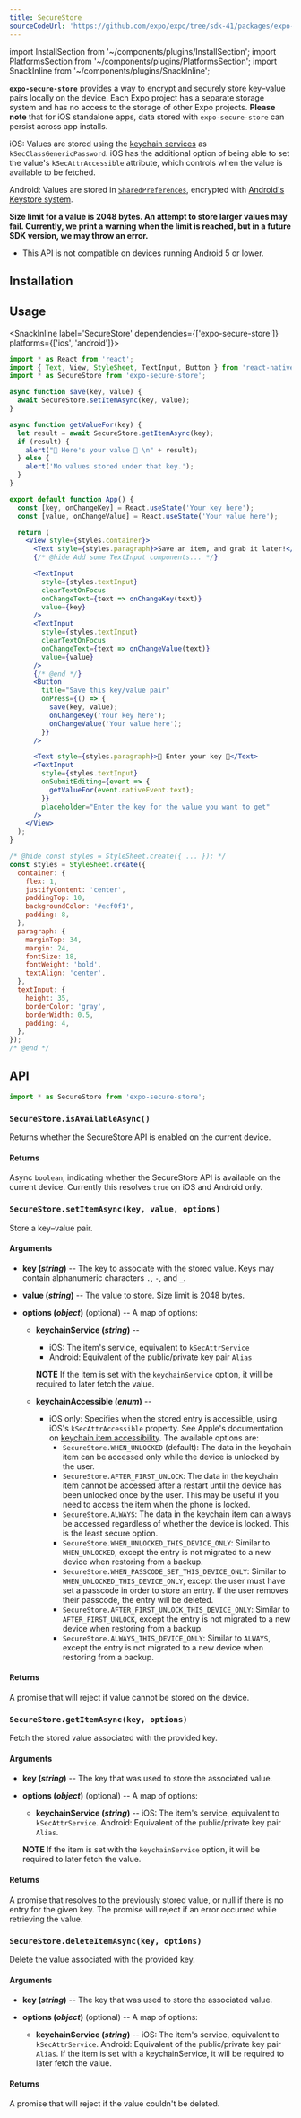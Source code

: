```yaml
---
title: SecureStore
sourceCodeUrl: 'https://github.com/expo/expo/tree/sdk-41/packages/expo-secure-store'
---
```


import InstallSection from '~/components/plugins/InstallSection';
import PlatformsSection from '~/components/plugins/PlatformsSection';
import SnackInline from '~/components/plugins/SnackInline';

**`expo-secure-store`** provides a way to encrypt and securely store key–value pairs locally on the device. Each Expo project has a separate storage system and has no access to the storage of other Expo projects. **Please note** that for iOS standalone apps, data stored with `expo-secure-store` can persist across app installs.

iOS: Values are stored using the [keychain services](https://developer.apple.com/documentation/security/keychain_services) as `kSecClassGenericPassword`. iOS has the additional option of being able to set the value's `kSecAttrAccessible` attribute, which controls when the value is available to be fetched.

Android: Values are stored in [`SharedPreferences`](https://developer.android.com/training/basics/data-storage/shared-preferences.html), encrypted with [Android's Keystore system](https://developer.android.com/training/articles/keystore.html).

**Size limit for a value is 2048 bytes. An attempt to store larger values may fail. Currently, we print a warning when the limit is reached, but in a future SDK version, we may throw an error.**

<PlatformsSection android emulator ios simulator />

- This API is not compatible on devices running Android 5 or lower.

## Installation

<InstallSection packageName="expo-secure-store" />

## Usage

<SnackInline label='SecureStore' dependencies={['expo-secure-store']} platforms={['ios', 'android']}>

```jsx
import * as React from 'react';
import { Text, View, StyleSheet, TextInput, Button } from 'react-native';
import * as SecureStore from 'expo-secure-store';

async function save(key, value) {
  await SecureStore.setItemAsync(key, value);
}

async function getValueFor(key) {
  let result = await SecureStore.getItemAsync(key);
  if (result) {
    alert("🔐 Here's your value 🔐 \n" + result);
  } else {
    alert('No values stored under that key.');
  }
}

export default function App() {
  const [key, onChangeKey] = React.useState('Your key here');
  const [value, onChangeValue] = React.useState('Your value here');

  return (
    <View style={styles.container}>
      <Text style={styles.paragraph}>Save an item, and grab it later!</Text>
      {/* @hide Add some TextInput components... */}

      <TextInput
        style={styles.textInput}
        clearTextOnFocus
        onChangeText={text => onChangeKey(text)}
        value={key}
      />
      <TextInput
        style={styles.textInput}
        clearTextOnFocus
        onChangeText={text => onChangeValue(text)}
        value={value}
      />
      {/* @end */}
      <Button
        title="Save this key/value pair"
        onPress={() => {
          save(key, value);
          onChangeKey('Your key here');
          onChangeValue('Your value here');
        }}
      />

      <Text style={styles.paragraph}>🔐 Enter your key 🔐</Text>
      <TextInput
        style={styles.textInput}
        onSubmitEditing={event => {
          getValueFor(event.nativeEvent.text);
        }}
        placeholder="Enter the key for the value you want to get"
      />
    </View>
  );
}

/* @hide const styles = StyleSheet.create({ ... }); */
const styles = StyleSheet.create({
  container: {
    flex: 1,
    justifyContent: 'center',
    paddingTop: 10,
    backgroundColor: '#ecf0f1',
    padding: 8,
  },
  paragraph: {
    marginTop: 34,
    margin: 24,
    fontSize: 18,
    fontWeight: 'bold',
    textAlign: 'center',
  },
  textInput: {
    height: 35,
    borderColor: 'gray',
    borderWidth: 0.5,
    padding: 4,
  },
});
/* @end */
```

</SnackInline>

## API

```js
import * as SecureStore from 'expo-secure-store';
```

### `SecureStore.isAvailableAsync()`

Returns whether the SecureStore API is enabled on the current device.

#### Returns

Async `boolean`, indicating whether the SecureStore API is available on the current device. Currently this resolves `true` on iOS and Android only.

### `SecureStore.setItemAsync(key, value, options)`

Store a key–value pair.

#### Arguments

- **key (_string_)** -- The key to associate with the stored value. Keys may contain alphanumeric characters `.`, `-`, and `_`.

- **value (_string_)** -- The value to store. Size limit is 2048 bytes.

- **options (_object_)** (optional) -- A map of options:

  - **keychainService (_string_)** --

    - iOS: The item's service, equivalent to `kSecAttrService`
    - Android: Equivalent of the public/private key pair `Alias`

    **NOTE** If the item is set with the `keychainService` option, it will be required to later fetch the value.

  - **keychainAccessible (_enum_)** --
    - iOS only: Specifies when the stored entry is accessible, using iOS's `kSecAttrAccessible` property. See Apple's documentation on [keychain item accessibility](https://developer.apple.com/library/content/documentation/Security/Conceptual/keychainServConcepts/02concepts/concepts.html#//apple_ref/doc/uid/TP30000897-CH204-SW18). The available options are:
      - `SecureStore.WHEN_UNLOCKED` (default): The data in the keychain item can be accessed only while the device is unlocked by the user.
      - `SecureStore.AFTER_FIRST_UNLOCK`: The data in the keychain item cannot be accessed after a restart until the device has been unlocked once by the user. This may be useful if you need to access the item when the phone is locked.
      - `SecureStore.ALWAYS`: The data in the keychain item can always be accessed regardless of whether the device is locked. This is the least secure option.
      - `SecureStore.WHEN_UNLOCKED_THIS_DEVICE_ONLY`: Similar to `WHEN_UNLOCKED`, except the entry is not migrated to a new device when restoring from a backup.
      - `SecureStore.WHEN_PASSCODE_SET_THIS_DEVICE_ONLY`: Similar to `WHEN_UNLOCKED_THIS_DEVICE_ONLY`, except the user must have set a passcode in order to store an entry. If the user removes their passcode, the entry will be deleted.
      - `SecureStore.AFTER_FIRST_UNLOCK_THIS_DEVICE_ONLY`: Similar to `AFTER_FIRST_UNLOCK`, except the entry is not migrated to a new device when restoring from a backup.
      - `SecureStore.ALWAYS_THIS_DEVICE_ONLY`: Similar to `ALWAYS`, except the entry is not migrated to a new device when restoring from a backup.

#### Returns

A promise that will reject if value cannot be stored on the device.

### `SecureStore.getItemAsync(key, options)`

Fetch the stored value associated with the provided key.

#### Arguments

- **key (_string_)** -- The key that was used to store the associated value.

- **options (_object_)** (optional) -- A map of options:

  - **keychainService (_string_)** --
    iOS: The item's service, equivalent to `kSecAttrService`.
    Android: Equivalent of the public/private key pair `Alias`.

  **NOTE** If the item is set with the `keychainService` option, it will be required to later fetch the value.

#### Returns

A promise that resolves to the previously stored value, or null if there is no entry for the given key. The promise will reject if an error occurred while retrieving the value.

### `SecureStore.deleteItemAsync(key, options)`

Delete the value associated with the provided key.

#### Arguments

- **key (_string_)** -- The key that was used to store the associated value.

- **options (_object_)** (optional) -- A map of options:

  - **keychainService (_string_)** -- iOS: The item's service, equivalent to `kSecAttrService`. Android: Equivalent of the public/private key pair `Alias`. If the item is set with a keychainService, it will be required to later fetch the value.

#### Returns

A promise that will reject if the value couldn't be deleted.
